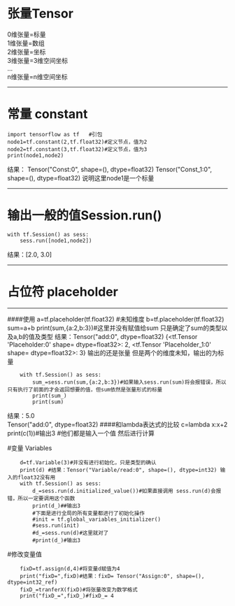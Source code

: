 # 张量Tensor
 0维张量=标量  
 1维张量=数组  
 2维张量=坐标  
 3维张量=3维空间坐标  
 ...  
 n维张量=n维空间坐标  

---

# 常量 constant
   
    import tensorflow as tf   #引包
    node1=tf.constant(2,tf.float32)#定义节点，值为2
    node2=tf.constant(3,tf.float32)#定义节点，值为3
	print(node1,node2)

结果： Tensor("Const:0", shape=(), dtype=float32) Tensor("Const_1:0", shape=(), dtype=float32)
说明这里node1是一个标量

---
# 输出一般的值Session.run()
    with tf.Session() as sess:
    	sess.run([node1,node2])
结果：[2.0, 3.0]

----
# 占位符 placeholder
---
####使用
    a=tf.placeholder(tf.float32) #未知维度
	b=tf.placeholder(tf.float32)
	sum=a+b
	print(sum,{a:2,b:3})#这里并没有赋值给sum 只是确定了sum的类型以及a,b的值及类型
结果：Tensor("add:0", dtype=float32) {<tf.Tensor 'Placeholder:0' shape=<unknown> dtype=float32>: 2, <tf.Tensor 'Placeholder_1:0' shape=<unknown> dtype=float32>: 3}
输出的还是张量 但是两个的维度未知，输出的为标量  
>
        with tf.Session() as sess:
    		sum_=sess.run(sum,{a:2,b:3})#如果输入sess.run(sum)将会报错误，所以只有执行了前面的才会返回想要的值，但sum依然是张量形式的标量
    		print(sum_)
			print(sum)
结果：5.0  
     Tensor("add:0", dtype=float32)
####和lambda表达式的比较
    c=lambda x:x+2
    print(c(1))#输出3
	#他们都是输入一个值 然后进行计算

#变量 Variables
```
    d=tf.Variable(3)#并没有进行初始化，只是类型的确认
    print(d) #结果：Tensor("Variable/read:0", shape=(), dtype=int32) 输入的float32没有用
    with tf.Session() as sess:
    	d_=sess.run(d.initialized_value())#如果直接调用 sess.run(d)会报错，所以一定要调用这个函数
		print(d_)##输出3
		#下面是进行全局的所有变量都进行了初始化操作 
		#init = tf.global_variables_initializer()
		#sess.run(init)
		#d_=sess.run(d)#这里就对了
		#print(d_)#输出3
```
#修改变量值
```
    fixD=tf.assign(d,4)#将变量d赋值为4
    print("fixD=",fixD)#结果：fixD= Tensor("Assign:0", shape=(), dtype=int32_ref)
    fixD_=tranferX(fixD)#将张量改变为数学格式
    print("fixD_=",fixD_)#fixD_= 4
```
